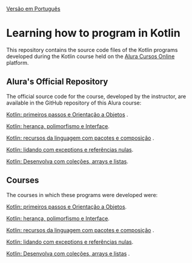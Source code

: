 [Versão em Português](README.md)

# Learning how to program in Kotlin

This repository contains the source code files of the Kotlin programs developed during the Kotlin course held on
the [Alura Cursos Online](https://alura.com.br/) platform.

## Alura's Official Repository

The official source code for the course, developed by the instructor, are available in the GitHub repository of this
Alura course:

[Kotlin: primeiros passos e Orientação a Objetos](https://github.com/alura-cursos/kotlin-introducao-orientacao-a-objetos/)
.

[Kotlin: herança, polimorfismo e Interface](https://github.com/alura-cursos/kotlin-oo-heranca-polimorfismo-interfaces/).

[Kotlin: recursos da linguagem com pacotes e composição](https://github.com/alura-cursos/kotlin-pacotes-composicao-objects/)
.

[Kotlin: lidando com exceptions e referências nulas](https://github.com/alura-cursos/kotlin-exceptions-null-safety).

[Kotlin: Desenvolva com coleções, arrays e listas](https://github.com/alura-cursos/KotlinCollectionsAlura).

## Courses

The courses in which these programs were developed were:

[Kotlin: primeiros passos e Orientação a Objetos](https://cursos.alura.com.br/course/kotlin-orientacao-objetos).

[Kotlin: herança, polimorfismo e Interface](https://cursos.alura.com.br/course/kotlin-heranca-polimorfismo-interface).

[Kotlin: recursos da linguagem com pacotes e composição](https://cursos.alura.com.br/course/kotlin-recursos-da-linguagem-com-pacotes-e-composicao)
.

[Kotlin: lidando com exceptions e referências nulas](https://cursos.alura.com.br/course/kotlin-exceptions-null-safety).

[Kotlin: Desenvolva com coleções, arrays e listas](https://cursos.alura.com.br/course/kotlin-introducao-collections-arrays-listas)
.